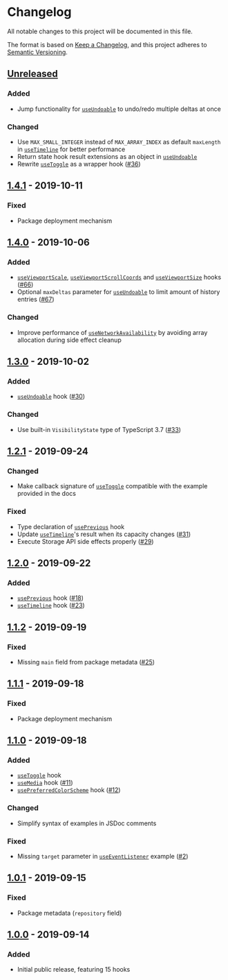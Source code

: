 # Changelog

All notable changes to this project will be documented in this file.

The format is based on [Keep a Changelog](https://keepachangelog.com/en/1.0.0/),
and this project adheres to [Semantic Versioning](https://semver.org/spec/v2.0.0.html).

## [Unreleased]

### Added

- Jump functionality for [`useUndoable`](https://github.com/kripod/react-hooks/blob/master/packages/web-api-hooks/src/useUndoable.ts) to undo/redo multiple deltas at once

### Changed

- Use `MAX_SMALL_INTEGER` instead of `MAX_ARRAY_INDEX` as default `maxLength` in [`useTimeline`](https://github.com/kripod/react-hooks/blob/master/packages/web-api-hooks/src/useTimeline.ts) for better performance
- Return state hook result extensions as an object in [`useUndoable`](https://github.com/kripod/react-hooks/blob/master/packages/web-api-hooks/src/useUndoable.ts)
- Rewrite [`useToggle`](https://github.com/kripod/react-hooks/blob/master/packages/web-api-hooks/src/useToggle.ts) as a wrapper hook ([#36])

## [1.4.1] - 2019-10-11

### Fixed

- Package deployment mechanism

## [1.4.0] - 2019-10-06

### Added

- [`useViewportScale`](https://github.com/kripod/react-hooks/blob/v1.4.0/src/useViewportScale.ts), [`useViewportScrollCoords`](https://github.com/kripod/react-hooks/blob/v1.4.0/src/useViewportScrollCoords.ts) and [`useViewportSize`](https://github.com/kripod/react-hooks/blob/v1.4.0/src/useViewportSize.ts) hooks ([#66])
- Optional `maxDeltas` parameter for [`useUndoable`](https://github.com/kripod/react-hooks/blob/v1.4.0/src/useUndoable.ts) to limit amount of history entries ([#67])

### Changed

- Improve performance of [`useNetworkAvailability`](https://github.com/kripod/react-hooks/blob/v1.4.0/src/useNetworkAvailability.ts) by avoiding array allocation during side effect cleanup

## [1.3.0] - 2019-10-02

### Added

- [`useUndoable`](https://github.com/kripod/react-hooks/blob/v1.3.0/src/useUndoable.ts) hook ([#30])

### Changed

- Use built-in `VisibilityState` type of TypeScript 3.7 ([#33])

## [1.2.1] - 2019-09-24

### Changed

- Make callback signature of [`useToggle`](https://github.com/kripod/react-hooks/blob/v1.2.1/src/useToggle.ts) compatible with the example provided in the docs

### Fixed

- Type declaration of [`usePrevious`](https://github.com/kripod/react-hooks/blob/v1.2.1/src/usePrevious.ts) hook
- Update [`useTimeline`](https://github.com/kripod/react-hooks/blob/v1.2.1/src/useTimeline.ts)'s result when its capacity changes ([#31])
- Execute Storage API side effects properly ([#29])

## [1.2.0] - 2019-09-22

### Added

- [`usePrevious`](https://github.com/kripod/react-hooks/blob/v1.2.0/src/usePrevious.ts) hook ([#18])
- [`useTimeline`](https://github.com/kripod/react-hooks/blob/v1.2.0/src/useTimeline.ts) hook ([#23])

## [1.1.2] - 2019-09-19

### Fixed

- Missing `main` field from package metadata ([#25])

## [1.1.1] - 2019-09-18

### Fixed

- Package deployment mechanism

## [1.1.0] - 2019-09-18

### Added

- [`useToggle`](https://github.com/kripod/react-hooks/blob/v1.1.0/src/useToggle.ts) hook
- [`useMedia`](https://github.com/kripod/react-hooks/blob/v1.1.0/src/useMedia.ts) hook ([#11])
- [`usePreferredColorScheme`](https://github.com/kripod/react-hooks/blob/v1.1.0/src/usePreferredColorScheme.ts) hook ([#12])

### Changed

- Simplify syntax of examples in JSDoc comments

### Fixed

- Missing `target` parameter in [`useEventListener`](https://github.com/kripod/react-hooks/blob/v1.1.0/src/useEventListener.ts) example ([#2])

## [1.0.1] - 2019-09-15

### Fixed

- Package metadata (`repository` field)

## [1.0.0] - 2019-09-14

### Added

- Initial public release, featuring 15 hooks

[unreleased]: https://github.com/kripod/react-hooks/compare/v1.4.1...HEAD
[1.4.1]: https://github.com/kripod/react-hooks/compare/v1.4.0...v1.4.1
[1.4.0]: https://github.com/kripod/react-hooks/compare/v1.3.0...v1.4.0
[1.3.0]: https://github.com/kripod/react-hooks/compare/v1.2.1...v1.3.0
[1.2.1]: https://github.com/kripod/react-hooks/compare/v1.2.0...v1.2.1
[1.2.0]: https://github.com/kripod/react-hooks/compare/v1.1.2...v1.2.0
[1.1.2]: https://github.com/kripod/react-hooks/compare/v1.1.1...v1.1.2
[1.1.1]: https://github.com/kripod/react-hooks/compare/v1.1.0...v1.1.1
[1.1.0]: https://github.com/kripod/react-hooks/compare/v1.0.1...v1.1.0
[1.0.1]: https://github.com/kripod/react-hooks/compare/v1.0.0...v1.0.1
[1.0.0]: https://github.com/kripod/react-hooks/releases/tag/v1.0.0
[#2]: https://github.com/kripod/react-hooks/pull/2
[#11]: https://github.com/kripod/react-hooks/pull/11
[#12]: https://github.com/kripod/react-hooks/pull/12
[#18]: https://github.com/kripod/react-hooks/issues/18
[#23]: https://github.com/kripod/react-hooks/issues/23
[#25]: https://github.com/kripod/react-hooks/issues/25
[#29]: https://github.com/kripod/react-hooks/issues/29
[#30]: https://github.com/kripod/react-hooks/issues/30
[#31]: https://github.com/kripod/react-hooks/issues/31
[#33]: https://github.com/kripod/react-hooks/issues/33
[#36]: https://github.com/kripod/react-hooks/issues/36
[#66]: https://github.com/kripod/react-hooks/issues/66
[#67]: https://github.com/kripod/react-hooks/issues/67
